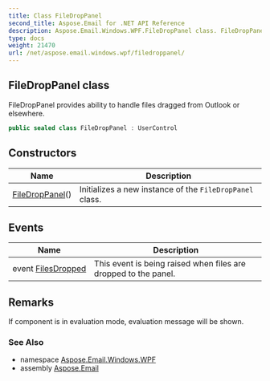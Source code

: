 ```yaml
---
title: Class FileDropPanel
second_title: Aspose.Email for .NET API Reference
description: Aspose.Email.Windows.WPF.FileDropPanel class. FileDropPanel provides ability to handle files dragged from Outlook or elsewhere
type: docs
weight: 21470
url: /net/aspose.email.windows.wpf/filedroppanel/
---
```

## FileDropPanel class

FileDropPanel provides ability to handle files dragged from Outlook or elsewhere.

```csharp
public sealed class FileDropPanel : UserControl
```

## Constructors

| Name | Description |
| --- | --- |
| [FileDropPanel](filedroppanel/)() | Initializes a new instance of the `FileDropPanel` class. |

## Events

| Name | Description |
| --- | --- |
| event [FilesDropped](../../aspose.email.windows.wpf/filedroppanel/filesdropped/) | This event is being raised when files are dropped to the panel. |

## Remarks

If component is in evaluation mode, evaluation message will be shown.

### See Also

* namespace [Aspose.Email.Windows.WPF](../../aspose.email.windows.wpf/)
* assembly [Aspose.Email](../../)


